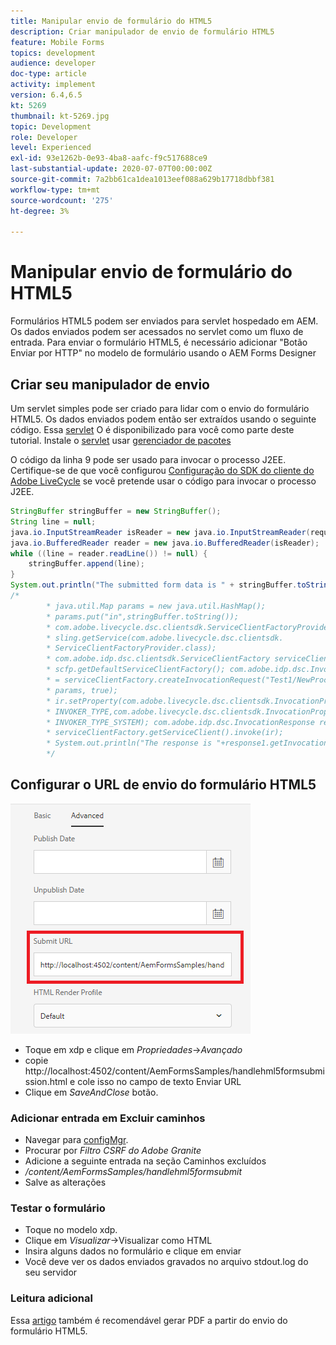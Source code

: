 ```yaml
---
title: Manipular envio de formulário do HTML5
description: Criar manipulador de envio de formulário HTML5
feature: Mobile Forms
topics: development
audience: developer
doc-type: article
activity: implement
version: 6.4,6.5
kt: 5269
thumbnail: kt-5269.jpg
topic: Development
role: Developer
level: Experienced
exl-id: 93e1262b-0e93-4ba8-aafc-f9c517688ce9
last-substantial-update: 2020-07-07T00:00:00Z
source-git-commit: 7a2bb61ca1dea1013eef088a629b17718dbbf381
workflow-type: tm+mt
source-wordcount: '275'
ht-degree: 3%

---
```


# Manipular envio de formulário do HTML5

Formulários HTML5 podem ser enviados para servlet hospedado em AEM. Os dados enviados podem ser acessados no servlet como um fluxo de entrada. Para enviar o formulário HTML5, é necessário adicionar &quot;Botão Enviar por HTTP&quot; no modelo de formulário usando o AEM Forms Designer

## Criar seu manipulador de envio

Um servlet simples pode ser criado para lidar com o envio do formulário HTML5. Os dados enviados podem então ser extraídos usando o seguinte código. Essa [servlet](assets/html5-submit-handler.zip) O é disponibilizado para você como parte deste tutorial. Instale o [servlet](assets/html5-submit-handler.zip) usar [gerenciador de pacotes](http://localhost:4502/crx/packmgr/index.jsp)

O código da linha 9 pode ser usado para invocar o processo J2EE. Certifique-se de que você configurou [Configuração do SDK do cliente do Adobe LiveCycle](https://helpx.adobe.com/aem-forms/6/submit-form-data-livecycle-process.html) se você pretende usar o código para invocar o processo J2EE.

```java
StringBuffer stringBuffer = new StringBuffer();
String line = null;
java.io.InputStreamReader isReader = new java.io.InputStreamReader(request.getInputStream(), "UTF-8");
java.io.BufferedReader reader = new java.io.BufferedReader(isReader);
while ((line = reader.readLine()) != null) {
    stringBuffer.append(line);
}
System.out.println("The submitted form data is " + stringBuffer.toString());
/*
        * java.util.Map params = new java.util.HashMap();
        * params.put("in",stringBuffer.toString());
        * com.adobe.livecycle.dsc.clientsdk.ServiceClientFactoryProvider scfp =
        * sling.getService(com.adobe.livecycle.dsc.clientsdk.
        * ServiceClientFactoryProvider.class);
        * com.adobe.idp.dsc.clientsdk.ServiceClientFactory serviceClientFactory =
        * scfp.getDefaultServiceClientFactory(); com.adobe.idp.dsc.InvocationRequest ir
        * = serviceClientFactory.createInvocationRequest("Test1/NewProcess1", "invoke",
        * params, true);
        * ir.setProperty(com.adobe.livecycle.dsc.clientsdk.InvocationProperties.
        * INVOKER_TYPE,com.adobe.livecycle.dsc.clientsdk.InvocationProperties.
        * INVOKER_TYPE_SYSTEM); com.adobe.idp.dsc.InvocationResponse response1 =
        * serviceClientFactory.getServiceClient().invoke(ir);
        * System.out.println("The response is "+response1.getInvocationId());
        */
```


## Configurar o URL de envio do formulário HTML5

![submit-url](assets/submit-url.PNG)

* Toque em xdp e clique em _Propriedades_->_Avançado_
* copie http://localhost:4502/content/AemFormsSamples/handlehml5formsubmission.html e cole isso no campo de texto Enviar URL
* Clique em _SaveAndClose_ botão.

### Adicionar entrada em Excluir caminhos

* Navegar para [configMgr](http://localhost:4502/system/console/configMgr).
* Procurar por _Filtro CSRF do Adobe Granite_
* Adicione a seguinte entrada na seção Caminhos excluídos
* _/content/AemFormsSamples/handlehml5formsubmit_
* Salve as alterações

### Testar o formulário

* Toque no modelo xdp.
* Clique em _Visualizar_->Visualizar como HTML
* Insira alguns dados no formulário e clique em enviar
* Você deve ver os dados enviados gravados no arquivo stdout.log do seu servidor

### Leitura adicional

Essa [artigo](https://experienceleague.adobe.com/docs/experience-manager-learn/forms/document-services/generate-pdf-from-mobile-form-submission-article.html) também é recomendável gerar PDF a partir do envio do formulário HTML5.

